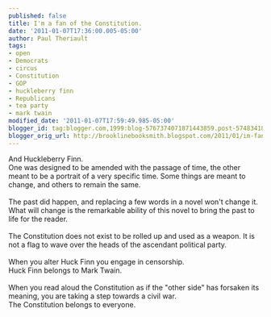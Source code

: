 ```yaml
---
published: false
title: I'm a fan of the Constitution.
date: '2011-01-07T17:36:00.005-05:00'
author: Paul Theriault
tags:
- open
- Democrats
- circus
- Constitution
- GOP
- huckleberry finn
- Republicans
- tea party
- mark twain
modified_date: '2011-01-07T17:59:49.985-05:00'
blogger_id: tag:blogger.com,1999:blog-5767374071871443859.post-5748341898215394214
blogger_orig_url: http://brooklinebooksmith.blogspot.com/2011/01/im-fan-of-constitution.html
---
```


And Huckleberry Finn.<br />One was designed to be amended with the passage of time, the other meant to be a portrait of a very specific time.  Some things are meant to change, and others to remain the same.<br /><br />The past did happen, and replacing a few words in a novel won't change it.  What will change is the remarkable ability of this novel to bring the past to life for the reader.<br /><br />The Constitution does not exist to be rolled up and used as a weapon.  It is not a flag to wave over the heads of the ascendant political party.  <br /><br />When you alter Huck Finn you engage in censorship.<br />Huck Finn belongs to Mark Twain.<br /><br />When you read aloud the Constitution as if the "other side" has forsaken its meaning, you are taking a step towards a civil war.<br />The Constitution belongs to everyone.